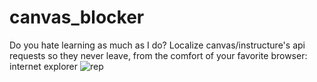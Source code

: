 # canvas_blocker
Do you hate learning as much as I do? Localize canvas/instructure's api requests so they never leave, from the comfort of your favorite browser: internet explorer
![rep](https://user-images.githubusercontent.com/89823371/213012006-9cfbb865-fc86-4b59-8609-12a43397e743.png)
